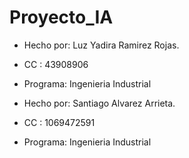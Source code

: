 # Proyecto_IA

- Hecho por: Luz Yadira Ramirez Rojas.
- CC : 43908906
- Programa: Ingenieria Industrial

- Hecho por: Santiago Alvarez Arrieta.
- CC : 1069472591
- Programa: Ingenieria Industrial
